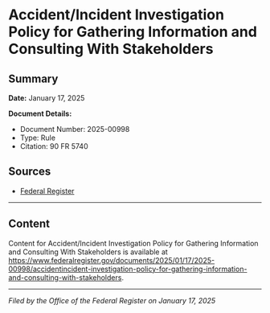 # Accident/Incident Investigation Policy for Gathering Information and Consulting With Stakeholders

## Summary

**Date:** January 17, 2025

**Document Details:**
- Document Number: 2025-00998
- Type: Rule
- Citation: 90 FR 5740

## Sources
- [Federal Register](https://www.federalregister.gov/documents/2025/01/17/2025-00998/accidentincident-investigation-policy-for-gathering-information-and-consulting-with-stakeholders)

---

## Content

Content for Accident/Incident Investigation Policy for Gathering Information and Consulting With Stakeholders is available at https://www.federalregister.gov/documents/2025/01/17/2025-00998/accidentincident-investigation-policy-for-gathering-information-and-consulting-with-stakeholders.

---

*Filed by the Office of the Federal Register on January 17, 2025*
